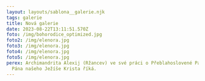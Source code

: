 ```yaml
---
layout: layouts/sablona__galerie.njk
tags: galerie
title: Nová galerie
date: 2023-08-22T13:11:51.570Z
foto: /img/bohorodice_optimized.jpg
foto2: /img/elenora.jpg
foto3: /img/elenora.jpg
foto4: /img/elenora.jpg
foto5: /img/elenora.jpg
perex: Archimandrita Alexij (Ržancev) ve své práci o Přeblahoslovené Panně Matce
  Pána našeho Ježíše Krista říká.
---
```

